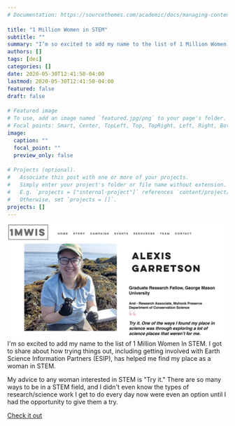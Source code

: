 ```yaml
---
# Documentation: https://sourcethemes.com/academic/docs/managing-content/

title: "1 Million Women in STEM"
subtitle: ""
summary: "I’m so excited to add my name to the list of 1 Million Women In STEM."
authors: []
tags: [dei]
categories: []
date: 2020-05-30T12:41:50-04:00
lastmod: 2020-05-30T12:41:50-04:00
featured: false
draft: false

# Featured image
# To use, add an image named `featured.jpg/png` to your page's folder.
# Focal points: Smart, Center, TopLeft, Top, TopRight, Left, Right, BottomLeft, Bottom, BottomRight.
image:
  caption: ""
  focal_point: ""
  preview_only: false

# Projects (optional).
#   Associate this post with one or more of your projects.
#   Simply enter your project's folder or file name without extension.
#   E.g. `projects = ["internal-project"]` references `content/project/deep-learning/index.md`.
#   Otherwise, set `projects = []`.
projects: []
---
```


![Screenshot](screenshot.jpg)
I'm so excited to add my name to the list of 1 Million Women In STEM. I got to share about how trying things out, including getting involved with Earth Science Information Partners (ESIP), has helped me find my place as a woman in STEM.

My advice to any woman interested in STEM is "Try it." There are so many ways to be in a STEM field, and I didn't even know the types of research/science work I get to do every day now were even an option until I had the opportunity to give them a try. 

[Check it out](https://www.1mwis.com/profiles/Alexis-Garretson)